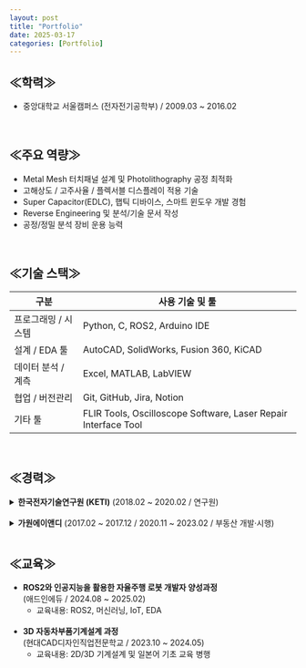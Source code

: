 ```yaml
---
layout: post
title: "Portfolio"
date: 2025-03-17
categories: [Portfolio]
---
```


## ≪학력≫
- 중앙대학교 서울캠퍼스 (전자전기공학부) / 2009.03 ~ 2016.02

<br>

## ≪주요 역량≫
- Metal Mesh 터치패널 설계 및 Photolithography 공정 최적화  <br>
- 고해상도 / 고주사율 / 플렉서블 디스플레이 적용 기술  <br>
- Super Capacitor(EDLC), 햅틱 디바이스, 스마트 윈도우 개발 경험  <br>
- Reverse Engineering 및 분석/기술 문서 작성  <br>
- 공정/정밀 분석 장비 운용 능력

<br>

## ≪기술 스택≫

| 구분 | 사용 기술 및 툴 |
|------|------------------------------|
| 프로그래밍 / 시스템 | Python, C, ROS2, Arduino IDE |
| 설계 / EDA 툴 | AutoCAD, SolidWorks, Fusion 360, KiCAD |
| 데이터 분석 / 계측 | Excel, MATLAB, LabVIEW |
| 협업 / 버전관리 | Git, GitHub, Jira, Notion |
| 기타 툴 | FLIR Tools, Oscilloscope Software, Laser Repair Interface Tool |

<br>

## ≪경력≫

<details>
<summary><strong> 한국전자기술연구원 (KETI)</strong>  (2018.02 ~ 2020.02 / 연구원)</summary><br>

<strong>(1) Metal Mesh 터치패널 개발</strong><br>
- 기존 ITO 전극의 느린 응답 속도 및 유연기판 부적합 문제 해결  <br>
- Metal Mesh 전극 구조 설계 및 Photolithography 공정 조건 최적화  <br>
- 고해상도 / 고주사율 / 플렉서블 디스플레이 제품 적용 가능성 확보  <br><br>

<strong>(2) 거울형 터치패널 개발</strong><br>
- Metal Mesh 전극 기반 Mirror Display용 터치패널 설계 및 공정 개발  <br>
- 고투과율·고반사율을 동시에 확보한 구조 설계  <br><br>

<strong>(3) Stylus Pen + 손 인식 단일 Layer 터치패널 개발</strong><br>
- Stylus Pen + 손 인식 가능한 단일 Layer 터치패널 설계  <br>
- Layer 축소로 공정 간소화 및 생산성 향상  <br>
- 정부 과제 목표 성과 달성  <br><br>

<strong>(4) 햅틱 디바이스 연구</strong><br>
- 전극 패턴 / 입력 파형 / 주파수 변화에 따른 감각 반응 실험 설계  <br>
- 자극 조건에 따라 사용자별 인지 감도 및 반응 다양성 확인  <br><br>

<strong>(5) Super Capacitor (EDLC) 연구</strong><br>
- EDLC 저에너지 밀도 문제 해결을 위한 실험 수행  <br>
- Separator 제거 → Spacer 구조로 대체  <br>
- 에너지 밀도 12~15% 향상이라는 유의미한 실험 결과 확보  <br><br>

<strong>(6) 분석 및 기술 문서 작성</strong><br>
- Apple iPhone, Samsung Galaxy 등 디바이스 구조 / 소재 분석  <br>
- 외부 의뢰 샘플에 대한 정밀 분석 및 분석 결과 제공  <br>
- 시험 결과 보고서 및 정부 과제 보고서 작성  <br><br>

<strong>(7) 설계 및 공정 / 장비 운용 역량</strong><br>
- 포토마스크 설계 역량 보유  <br>
- Photolithography 공정 조건 및 다양한 소재·두께·패턴에 대한 공정 최적화 수행 역량 보유  <br>
- 공정 및 분석 장비 전반에 대한 운용 능력 보유  <br>


| 장비 분류 | 장비 목록 |
|:--------------------------:|------------------------------------------------------------|
| 포토리소그래피 | Spin Coater, Mask Aligner |
| 디스플레이·반도체 공정 | DC Sputter, Thermal Evaporator, E-beam Evaporator, O₂ Plasma Asher |
| 분석·연구 | Optical Microscope, Confocal Microscope, AFM, Alpha Step, SEM, FE-SEM, FIB, CP |
| 기타 | Keithley Source Meter, Oscilloscope, Battery Cycler, Laser Repair System, Screen Printer, Laminator, LFA, FLIR Thermography Camera |


</details>

<br>

<details>
<summary><strong> 가원에이앤디</strong> (2017.02 ~ 2017.12 / 2020.11 ~ 2023.02 / 부동산 개발·시행)</summary><br>

<strong>(1) 부동산 개발 및 사업화</strong><br>
- 개발 잠재 토지 발굴 → 사업 기획 및 고객 판매까지 전 과정 수행  <br>
- 지역 여건 분석, 수요 예측, 사업성 검토  <br><br>

<strong>(2) 현장 및 인허가 업무</strong><br>
- 공사 현장 실무 관리 및 점검  <br>
- 토지 및 건축 도면 검토  <br>
- 각종 인허가 진행 업무 (지자체 협의, 서류 제출 등)

</details>

<br>

## ≪교육≫
- <strong>ROS2와 인공지능을 활용한 자율주행 로봇 개발자 양성과정</strong>  <br>
  (애드인에듀 / 2024.08 ~ 2025.02)  <br>
  - 교육내용: ROS2, 머신러닝, IoT, EDA  <br><br>
- <strong>3D 자동차부품기계설계 과정</strong>  <br>
  (현대CAD디자인직업전문학교 / 2023.10 ~ 2024.05)  <br>
  - 교육내용: 2D/3D 기계설계 및 일본어 기초 교육 병행
